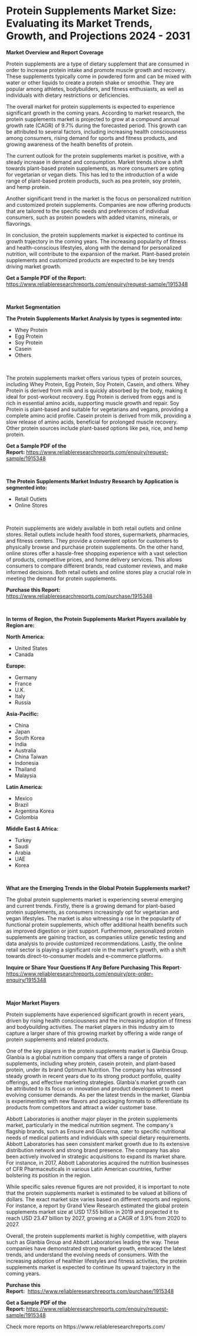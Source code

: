 <p><h1>Protein Supplements Market Size: Evaluating its Market Trends, Growth, and Projections 2024 - 2031</h1></p><p><strong>Market Overview and Report Coverage</strong></p>
<p><p>Protein supplements are a type of dietary supplement that are consumed in order to increase protein intake and promote muscle growth and recovery. These supplements typically come in powdered form and can be mixed with water or other liquids to create a protein shake or smoothie. They are popular among athletes, bodybuilders, and fitness enthusiasts, as well as individuals with dietary restrictions or deficiencies.</p><p>The overall market for protein supplements is expected to experience significant growth in the coming years. According to market research, the protein supplements market is projected to grow at a compound annual growth rate (CAGR) of 9.7% during the forecasted period. This growth can be attributed to several factors, including increasing health consciousness among consumers, rising demand for sports and fitness products, and growing awareness of the health benefits of protein.</p><p>The current outlook for the protein supplements market is positive, with a steady increase in demand and consumption. Market trends show a shift towards plant-based protein supplements, as more consumers are opting for vegetarian or vegan diets. This has led to the introduction of a wide range of plant-based protein products, such as pea protein, soy protein, and hemp protein.</p><p>Another significant trend in the market is the focus on personalized nutrition and customized protein supplements. Companies are now offering products that are tailored to the specific needs and preferences of individual consumers, such as protein powders with added vitamins, minerals, or flavorings.</p><p>In conclusion, the protein supplements market is expected to continue its growth trajectory in the coming years. The increasing popularity of fitness and health-conscious lifestyles, along with the demand for personalized nutrition, will contribute to the expansion of the market. Plant-based protein supplements and customized products are expected to be key trends driving market growth.</p></p>
<p><strong>Get a Sample PDF of the Report:</strong> <a href="https://www.reliableresearchreports.com/enquiry/request-sample/1915348">https://www.reliableresearchreports.com/enquiry/request-sample/1915348</a></p>
<p>&nbsp;</p>
<p><strong>Market Segmentation</strong></p>
<p><strong>The Protein Supplements Market Analysis by types is segmented into:</strong></p>
<p><ul><li>Whey Protein</li><li>Egg Protein</li><li>Soy Protein</li><li>Casein</li><li>Others</li></ul></p>
<p>&nbsp;</p>
<p><p>The protein supplements market offers various types of protein sources, including Whey Protein, Egg Protein, Soy Protein, Casein, and others. Whey Protein is derived from milk and is quickly absorbed by the body, making it ideal for post-workout recovery. Egg Protein is derived from eggs and is rich in essential amino acids, supporting muscle growth and repair. Soy Protein is plant-based and suitable for vegetarians and vegans, providing a complete amino acid profile. Casein protein is derived from milk, providing a slow release of amino acids, beneficial for prolonged muscle recovery. Other protein sources include plant-based options like pea, rice, and hemp protein.</p></p>
<p><strong>Get a Sample PDF of the Report:</strong>&nbsp;<a href="https://www.reliableresearchreports.com/enquiry/request-sample/1915348">https://www.reliableresearchreports.com/enquiry/request-sample/1915348</a></p>
<p>&nbsp;</p>
<p><strong>The Protein Supplements Market Industry Research by Application is segmented into:</strong></p>
<p><ul><li>Retail Outlets</li><li>Online Stores</li></ul></p>
<p>&nbsp;</p>
<p><p>Protein supplements are widely available in both retail outlets and online stores. Retail outlets include health food stores, supermarkets, pharmacies, and fitness centers. They provide a convenient option for customers to physically browse and purchase protein supplements. On the other hand, online stores offer a hassle-free shopping experience with a vast selection of products, competitive prices, and home delivery services. This allows consumers to compare different brands, read customer reviews, and make informed decisions. Both retail outlets and online stores play a crucial role in meeting the demand for protein supplements.</p></p>
<p><strong>Purchase this Report:</strong>&nbsp; <a href="https://www.reliableresearchreports.com/purchase/1915348">https://www.reliableresearchreports.com/purchase/1915348</a></p>
<p>&nbsp;</p>
<p><strong>In terms of Region, the Protein Supplements Market Players available by Region are:</strong></p>
<p>
    <p> <strong> North America: </strong>
        <ul>
            <li>United States</li>
            <li>Canada</li>
        </ul>
        </p> 
    <p> <strong> Europe: </strong>
        <ul>
            <li>Germany</li>
            <li>France</li>
            <li>U.K.</li>
            <li>Italy</li>
            <li>Russia</li>
        </ul>
        </p> 
    <p> <strong> Asia-Pacific: </strong>
        <ul>
            <li>China</li>
            <li>Japan</li>
            <li>South Korea</li>
            <li>India</li>
            <li>Australia</li>
            <li>China Taiwan</li>
            <li>Indonesia</li>
            <li>Thailand</li>
            <li>Malaysia</li>
        </ul>
        </p> 
    <p> <strong> Latin America: </strong>
        <ul>
            <li>Mexico</li>
            <li>Brazil</li>
            <li>Argentina Korea</li>
            <li>Colombia</li>
        </ul>
        </p> 
    <p> <strong> Middle East & Africa: </strong>
        <ul>
            <li>Turkey</li>
            <li>Saudi</li>
            <li>Arabia</li>
            <li>UAE</li>
            <li>Korea</li>
        </ul>
    </p>
    </p>
<p>&nbsp;</p>
<p><strong>What are the Emerging Trends in the Global Protein Supplements market?</strong></p>
<p><p>The global protein supplements market is experiencing several emerging and current trends. Firstly, there is a growing demand for plant-based protein supplements, as consumers increasingly opt for vegetarian and vegan lifestyles. The market is also witnessing a rise in the popularity of functional protein supplements, which offer additional health benefits such as improved digestion or joint support. Furthermore, personalized protein supplements are gaining traction, as companies utilize genetic testing and data analysis to provide customized recommendations. Lastly, the online retail sector is playing a significant role in the market's growth, with a shift towards direct-to-consumer models and e-commerce platforms.</p></p>
<p><strong>Inquire or Share Your Questions If Any Before Purchasing This Report</strong>- <a href="https://www.reliableresearchreports.com/enquiry/pre-order-enquiry/1915348">https://www.reliableresearchreports.com/enquiry/pre-order-enquiry/1915348</a></p>
<p>&nbsp;</p>
<p><strong>Major Market Players</strong></p>
<p><p>Protein supplements have experienced significant growth in recent years, driven by rising health consciousness and the increasing adoption of fitness and bodybuilding activities. The market players in this industry aim to capture a larger share of this growing market by offering a wide range of protein supplements and related products.</p><p>One of the key players in the protein supplements market is Glanbia Group. Glanbia is a global nutrition company that offers a range of protein supplements, including whey protein, casein protein, and plant-based protein, under its brand Optimum Nutrition. The company has witnessed steady growth in recent years due to its strong product portfolio, quality offerings, and effective marketing strategies. Glanbia's market growth can be attributed to its focus on innovation and product development to meet evolving consumer demands. As per the latest trends in the market, Glanbia is experimenting with new flavors and packaging formats to differentiate its products from competitors and attract a wider customer base.</p><p>Abbott Laboratories is another major player in the protein supplements market, particularly in the medical nutrition segment. The company's flagship brands, such as Ensure and Glucerna, cater to specific nutritional needs of medical patients and individuals with special dietary requirements. Abbott Laboratories has seen consistent market growth due to its extensive distribution network and strong brand presence. The company has also been actively involved in strategic acquisitions to expand its market share. For instance, in 2017, Abbott Laboratories acquired the nutrition businesses of CFR Pharmaceuticals in various Latin American countries, further bolstering its position in the region.</p><p>While specific sales revenue figures are not provided, it is important to note that the protein supplements market is estimated to be valued at billions of dollars. The exact market size varies based on different reports and regions. For instance, a report by Grand View Research estimated the global protein supplements market size at USD 17.55 billion in 2019 and projected it to reach USD 23.47 billion by 2027, growing at a CAGR of 3.9% from 2020 to 2027.</p><p>Overall, the protein supplements market is highly competitive, with players such as Glanbia Group and Abbott Laboratories leading the way. These companies have demonstrated strong market growth, embraced the latest trends, and understand the evolving needs of consumers. With the increasing adoption of healthier lifestyles and fitness activities, the protein supplements market is expected to continue its upward trajectory in the coming years.</p></p>
<p><strong>Purchase this Report:</strong>&nbsp;&nbsp;<a href="https://www.reliableresearchreports.com/purchase/1915348">https://www.reliableresearchreports.com/purchase/1915348</a></p>
<p></p>
<p><strong>Get a Sample PDF of the Report:</strong>&nbsp;<a href="https://www.reliableresearchreports.com/enquiry/request-sample/1915348">https://www.reliableresearchreports.com/enquiry/request-sample/1915348</a></p>
<p>Check more reports on https://www.reliableresearchreports.com/</p>